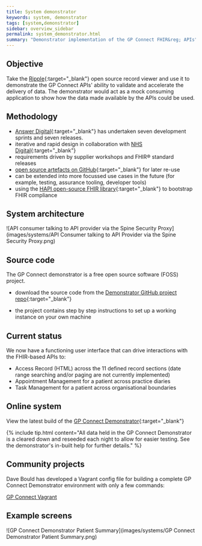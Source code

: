 ```yaml
---
title: System demonstrator
keywords: system, demonstrator
tags: [system,demonstrator]
sidebar: overview_sidebar
permalink: system_demonstrator.html
summary: "Demonstrator implementation of the GP Connect FHIR&reg; APIs"
---
```


## Objective ##

Take the [Ripple](http://rippleosi.org/){:target="_blank"} open source record viewer and use it to demonstrate the GP Connect APIs' ability to validate and accelerate the delivery of data. The demonstrator would act as a mock consuming application to show how the data made available by the APIs could be used. 

## Methodology ##

- [Answer Digital](http://www.answerdigital.com/){:target="_blank"} has undertaken seven development sprints and seven releases.
- iterative and rapid design in collaboration with [NHS Digital](http://digital.nhs.uk/){:target="_blank"} 
- requirements driven by supplier workshops and FHIR&reg; standard releases
- [open source artefacts on GitHub](https://github.com/nhs-digital/gpconnect){:target="_blank"} for later re-use
- can be extended into more focussed use cases in the future (for example, testing, assurance tooling, developer tools)
- using the [HAPI open-source FHIR library](http://hapifhir.io/){:target="_blank"} to bootstrap FHIR compliance

## System architecture ##

![API consumer talking to API provider via the Spine Security Proxy](images/systems/API Consumer talking to API Provider via the Spine Security Proxy.png)

## Source code ##
The GP Connect demonstrator is a free open source software (FOSS) project.

- download the source code from the
[Demonstrator GitHub project repo](https://github.com/nhs-digital/gpconnect){:target="_blank"}

- the project contains step by step instructions to set up a working instance on your own machine

## Current status ##

We now have a functioning user interface that can drive interactions with the FHIR-based APIs to:

- Access Record (HTML) across the 11 defined record sections (date range searching and/or paging are not currently implemented)
- Appointment Management for a patient across practice diaries
- Task Management for a patient across organisational boundaries

## Online system ##

View the latest build of the [GP Connect Demonstrator](http://ec2-54-194-109-184.eu-west-1.compute.amazonaws.com/){:target="_blank"}

{% include tip.html content="All data held in the GP Connect Demonstrator is a cleared down and reseeded each night to allow for easier testing. See the demonstrator's in-built help for further details." %}

## Community projects ##

Dave Bould has developed a Vagrant config file for building a complete GP Connect Demonstrator environment with only a few commands:

[GP Connect Vagrant](https://github.com/dbould/gpconnect-vagrant)

## Example screens ##

![GP Connect Demonstrator Patient Summary](images/systems/GP Connect Demonstrator Patient Summary.png)
